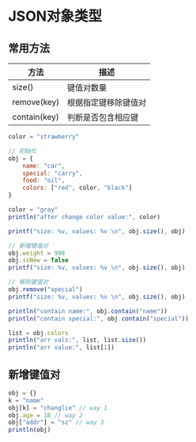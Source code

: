 # JSON对象类型

## 常用方法
| 方法 |	描述   |
|  ----  | ----  |
|  size()       | 键值对数量  |
|  remove(key)  | 根据指定键移除键值对  |
|  contain(key)  |  判断是否包含相应键 |

```js
color = "strawberry"

// 初始化
obj = {
    name: "car",
    special: "carry",
    food: "oil",
    colors: ["red", color, "black"]
}

color = "gray"
println("after change color value:", color)

printf("size: %v, values: %v \n", obj.size(), obj)

// 新增键值对
obj.weight = 998
obj.isNew = false
printf("size: %v, values: %v \n", obj.size(), obj)

// 移除键值对
obj.remove("special")
printf("size: %v, values: %v \n", obj.size(), obj)

println("contain name:", obj.contain("name"))
println("contain special:", obj.contain("special"))

list = obj.colors
println("arr vals:", list, list.size())
println("arr value:", list[1])
```

## 新增键值对
```js
obj = {}
k = "name"
obj[k] = "changlie" // way 1
obj.age = 18 // way 2
obj["addr"] = "sz" // way 3
println(obj)
```